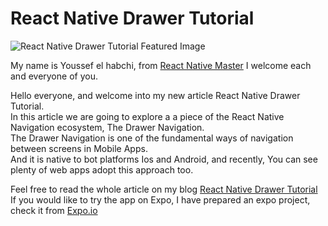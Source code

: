 
# React Native Drawer Tutorial

  

![React Native Drawer Tutorial Featured Image](https://reactnativemaster.com/wp-content/uploads/2019/11/React-Native-Drawer-Tutorial.png)
  

My name is Youssef el habchi, from [React Native Master](https://reactnativemaster.com) I welcome each and everyone of you.


Hello everyone, and welcome into my new article React Native Drawer Tutorial.  
In this article we are going to explore a a piece of the React Native Navigation ecosystem, The Drawer Navigation.  
The Drawer Navigation is one of the fundamental ways of navigation between screens in Mobile Apps.  
And it is native to bot platforms Ios and Android, and recently, You can see plenty of web apps adopt this approach too.


Feel free to read the whole article on my blog [React Native Drawer Tutorial](https://reactnativemaster.com/react-native-drawer-tutorial)
If you would like to try the app on Expo, I have prepared an expo project, check it from  [Expo.io](https://expo.io/@alhydra/react-native-drawer-tutorial)
